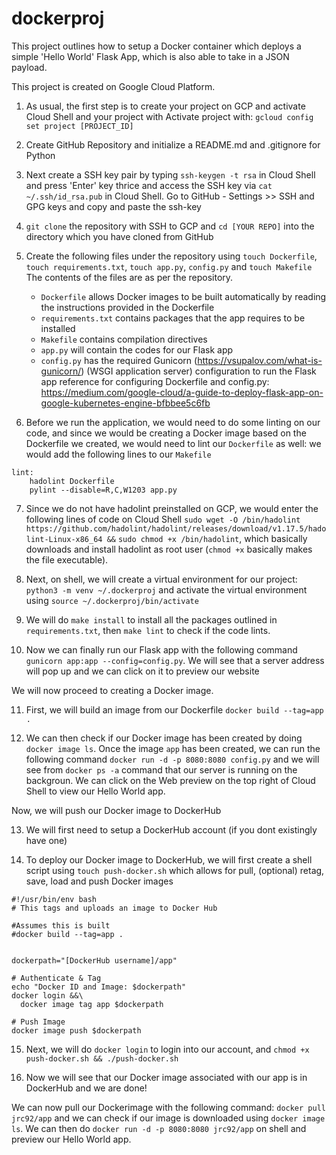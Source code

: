 # dockerproj

This project outlines how to setup a Docker container which deploys a simple 'Hello World' Flask App, which is also able to take in a JSON payload.

This project is created on Google Cloud Platform.

1. As usual, the first step is to create your project on GCP and activate Cloud Shell and your project with Activate project with: ```gcloud config set project [PROJECT_ID]```

2. Create GitHub Repository and initialize a README.md and .gitignore for Python

3. Next create a SSH key pair by typing ```ssh-keygen -t rsa``` in Cloud Shell and press 'Enter' key thrice and access the SSH key via ```cat ~/.ssh/id_rsa.pub``` in Cloud Shell. Go to GitHub - Settings >> SSH and GPG keys and copy and paste the ssh-key

4. ```git clone``` the repository with SSH to GCP and ```cd [YOUR REPO]``` into the directory which you have cloned from GitHub

5. Create the following files under the repository using ```touch Dockerfile```, ```touch requirements.txt```, ```touch app.py```, ```config.py``` and ```touch Makefile```
	The contents of the files are as per the repository.
	* ```Dockerfile``` allows Docker images to be built automatically by reading the instructions provided in the Dockerfile
	* ```requirements.txt``` contains packages that the app requires to be installed
	* ```Makefile``` contains compilation directives
	* ```app.py``` will contain the codes for our Flask app
	* ```config.py``` has the required Gunicorn (https://vsupalov.com/what-is-gunicorn/) (WSGI application server) configuration to 	run the Flask app
reference for configuring Dockerfile and config.py: https://medium.com/google-cloud/a-guide-to-deploy-flask-app-on-google-kubernetes-engine-bfbbee5c6fb

6. Before we run the application, we would need to do some linting on our code, and since we would be creating a Docker image based on the Dockerfile we created, we would need to lint our ```Dockerfile``` as well: we would add the following lines to our ```Makefile```
```
lint:
	hadolint Dockerfile 
	pylint --disable=R,C,W1203 app.py
 ```
7. Since we do not have hadolint preinstalled on GCP, we would enter the following lines of code on Cloud Shell
  ```sudo wget -O /bin/hadolint https://github.com/hadolint/hadolint/releases/download/v1.17.5/hadolint-Linux-x86_64 &&```                ```sudo chmod +x /bin/hadolint```, which basically downloads and install hadolint as root user (```chmod +x``` basically makes the file executable). 
  
8. Next, on shell, we will create a virtual environment for our project: ```python3 -m venv ~/.dockerproj``` and activate the virtual environment using ```source ~/.dockerproj/bin/activate``` 
  
9. We will do ```make install``` to install all the packages outlined in ```requirements.txt```, then ```make lint``` to check if the code lints.
  
10. Now we can finally run our Flask app with the following command ```gunicorn app:app --config=config.py```. We will see that a server address will pop up and we can click on it to preview our website
  
We will now proceed to creating a Docker image.

  11.  First, we will build an image from our Dockerfile ```docker build --tag=app .```
  
  12. We can then check if our Docker image has been created by doing ```docker image ls```. Once the image ```app``` has been created, we can run the following command ```docker run -d -p 8080:8080 config.py``` and we will see from ```docker ps -a``` command that our server is running on the backgroun. We can click on the Web preview on the top right of Cloud Shell to view our Hello World app.
  
Now, we will push our Docker image to DockerHub 
  
  13. We will first need to setup a DockerHub account (if you dont existingly have one)

  14. To deploy our Docker image to DockerHub, we will first create a shell script using ```touch push-docker.sh``` which allows for pull, (optional) retag, save, load and push Docker images
  
  ```
  #!/usr/bin/env bash
# This tags and uploads an image to Docker Hub

#Assumes this is built
#docker build --tag=app .


dockerpath="[DockerHub username]/app"

# Authenticate & Tag
echo "Docker ID and Image: $dockerpath"
docker login &&\
    docker image tag app $dockerpath

# Push Image
docker image push $dockerpath 
```

  15. Next, we will do ```docker login``` to login into our account, and ```chmod +x push-docker.sh && ./push-docker.sh```

  16. Now we will see that our Docker image associated with our app is in DockerHub and we are done!
  
  We can now pull our Dockerimage with the following command: ```docker pull jrc92/app``` and we can check if our image is downloaded using ```docker image ls```. We can then do ```docker run -d -p 8080:8080 jrc92/app``` on shell and preview our Hello World app.
 

